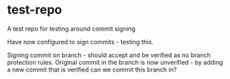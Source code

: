 # test-repo
A test repo for testing around commit signing

Have now configured to sign commits - testing this.

Signing commit on branch - should accept and be verified as no branch protection rules.
Original commit in the branch is now unverified - by adding a new commit that is verified can we commit this branch in?
